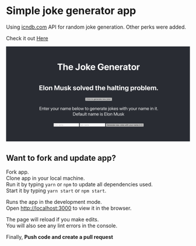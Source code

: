 # Simple joke generator app

Using [icndb.com](http://www.icndb.com) API for random joke generation. Other perks were added.

Check it out [Here](https://simple-joke-generator-app.vercel.app/)

![Simple joke generator](/public/Screenshot.png)

## Want to fork and update app?

Fork app.\
Clone app in your local machine.\
Run it by typing `yarn` or `npm` to update all dependencies used.\
Start it by typing `yarn start` or `npm start`.

Runs the app in the development mode.\
Open [http://localhost:3000](http://localhost:3000) to view it in the browser.

The page will reload if you make edits.\
You will also see any lint errors in the console.

Finally, **Push code and create a pull request**
